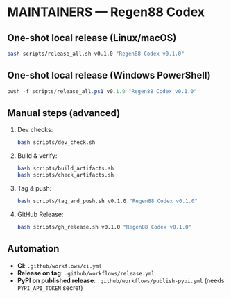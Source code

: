 # MAINTAINERS — Regen88 Codex

## One-shot local release (Linux/macOS)
```bash
bash scripts/release_all.sh v0.1.0 "Regen88 Codex v0.1.0"
```

## One-shot local release (Windows PowerShell)
```powershell
pwsh -f scripts/release_all.ps1 v0.1.0 "Regen88 Codex v0.1.0"
```

## Manual steps (advanced)
1. Dev checks:
   ```bash
   bash scripts/dev_check.sh
   ```
2. Build & verify:
   ```bash
   bash scripts/build_artifacts.sh
   bash scripts/check_artifacts.sh
   ```
3. Tag & push:
   ```bash
   bash scripts/tag_and_push.sh v0.1.0 "Regen88 Codex v0.1.0"
   ```
4. GitHub Release:
   ```bash
   bash scripts/gh_release.sh v0.1.0 "Regen88 Codex v0.1.0"
   ```

## Automation
- **CI**: `.github/workflows/ci.yml`
- **Release on tag**: `.github/workflows/release.yml`
- **PyPI on published release**: `.github/workflows/publish-pypi.yml` (needs `PYPI_API_TOKEN` secret)